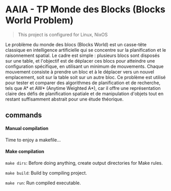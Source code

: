 # AAIA - TP Monde des Blocks (Blocks World Problem)

> This project is configured for Linux, NixOS

Le problème du monde des blocs (Blocks World) est un casse-tête classique en intelligence artificielle qui se concentre sur la planification et le raisonnement spatial. Le cadre est simple : plusieurs blocs sont disposés sur une table, et l'objectif est de déplacer ces blocs pour atteindre une configuration spécifique, en utilisant un minimum de mouvements. Chaque mouvement consiste à prendre un bloc et à le déplacer vers un nouvel emplacement, soit sur la table soit sur un autre bloc. Ce problème est utilisé pour tester et comparer des algorithmes de planification et de recherche, tels que A* et AW* (Anytime Weighted A*), car il offre une représentation claire des défis de planification spatiale et de manipulation d'objets tout en restant suffisamment abstrait pour une étude théorique.

## commands

#### Manual compilation

Time to enjoy a makefile...

#### Make compilation

`make dirs`: Before doing anything, create output directories for Make rules.

`make build`: Build by compiling project.

`make run`: Run compiled executable.
